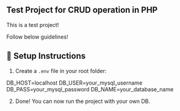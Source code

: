 ## Test Project for CRUD operation in PHP
This is a test project! 

Follow below guidelines!
## 🔧 Setup Instructions

1. Create a `.env` file in your root folder:

DB_HOST=localhost
DB_USER=your_mysql_username
DB_PASS=your_mysql_password
DB_NAME=your_database_name

2. Done! You can now run the project with your own DB.
